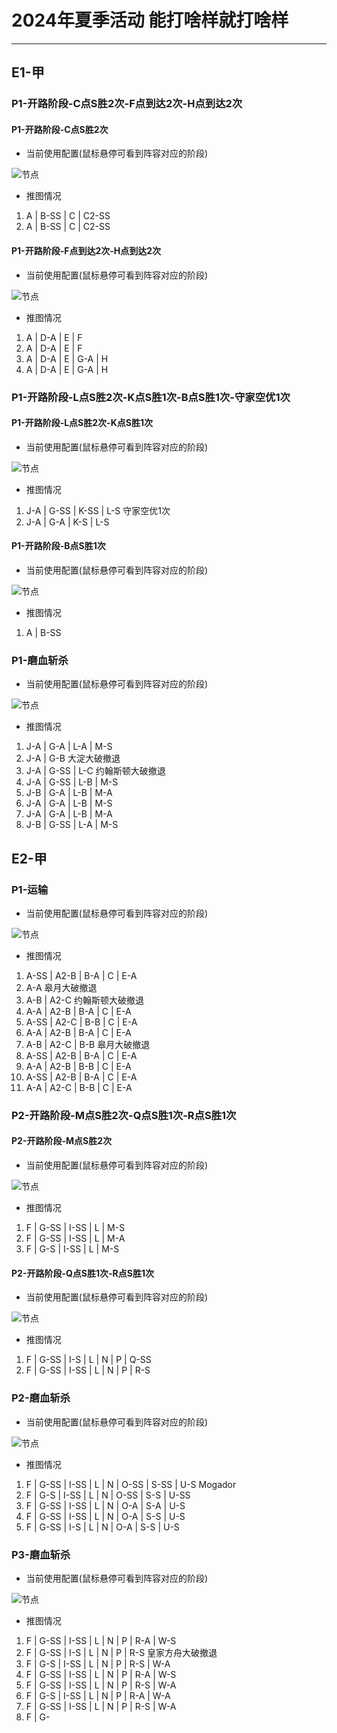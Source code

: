 # 2024年夏季活动 能打啥样就打啥样
---

## E1-甲

### P1-开路阶段-C点S胜2次-F点到达2次-H点到达2次

####  P1-开路阶段-C点S胜2次

- 当前使用配置(鼠标悬停可看到阵容对应的阶段)

![节点](./记录相关图片/E1-P1-开路阶段-C点S胜2次.png "E1-P1-开路阶段-C点S胜2次")

- 推图情况

1. A | B-SS | C | C2-SS
2. A | B-SS | C | C2-SS

####  P1-开路阶段-F点到达2次-H点到达2次

- 当前使用配置(鼠标悬停可看到阵容对应的阶段)

![节点](./记录相关图片/E1-P1-开路阶段-F点到达2次-H点到达2次.png "E1-P1-开路阶段-F点到达2次-H点到达2次")

- 推图情况

1. A | D-A | E | F
2. A | D-A | E | F
3. A | D-A | E | G-A | H
4. A | D-A | E | G-A | H

### P1-开路阶段-L点S胜2次-K点S胜1次-B点S胜1次-守家空优1次

####  P1-开路阶段-L点S胜2次-K点S胜1次

- 当前使用配置(鼠标悬停可看到阵容对应的阶段)

![节点](./记录相关图片/E1-P1-开路阶段-L点S胜2次-K点S胜1次.png "E1-P1-开路阶段-L点S胜2次-K点S胜1次")

- 推图情况

1. J-A | G-SS | K-SS | L-S 守家空优1次
2. J-A | G-A  | K-S  | L-S

####  P1-开路阶段-B点S胜1次

- 当前使用配置(鼠标悬停可看到阵容对应的阶段)

![节点](./记录相关图片/E1-P1-开路阶段-L点S胜2次-K点S胜1次.png "E1-P1-开路阶段-C点S胜2次")

- 推图情况

1. A | B-SS

### P1-磨血斩杀

- 当前使用配置(鼠标悬停可看到阵容对应的阶段)

![节点](./记录相关图片/E1-P1-磨血斩杀.png "E1-P1-磨血斩杀")

- 推图情况

1. J-A | G-A  | L-A | M-S
2. J-A | G-B 大淀大破撤退
3. J-A | G-SS | L-C 约翰斯顿大破撤退
4. J-A | G-SS | L-B | M-S
5. J-B | G-A  | L-B | M-A
6. J-A | G-A  | L-B | M-S
7. J-A | G-A  | L-B | M-A
8. J-B | G-SS | L-A | M-S

## E2-甲

### P1-运输

- 当前使用配置(鼠标悬停可看到阵容对应的阶段)

![节点](./记录相关图片/E2-P1-运输.png "E2-P1-运输")

- 推图情况

1. A-SS | A2-B | B-A | C | E-A
2. A-A 皋月大破撤退
3. A-B  | A2-C 约翰斯顿大破撤退
4. A-A  | A2-B | B-A | C | E-A
5. A-SS | A2-C | B-B | C | E-A
6. A-A  | A2-B | B-A | C | E-A
7. A-B  | A2-C | B-B 皋月大破撤退
8. A-SS | A2-B | B-A | C | E-A
9. A-A  | A2-B | B-B | C | E-A
10. A-SS | A2-B | B-A | C | E-A
11. A-A  | A2-C | B-B | C | E-A

### P2-开路阶段-M点S胜2次-Q点S胜1次-R点S胜1次

#### P2-开路阶段-M点S胜2次

- 当前使用配置(鼠标悬停可看到阵容对应的阶段)

![节点](./记录相关图片/E2-P2-开路阶段-M点S胜2次.png "E2-P2-开路阶段-M点S胜2次")

- 推图情况

1. F | G-SS | I-SS | L | M-S
2. F | G-SS | I-SS | L | M-A
3. F | G-S  | I-SS | L | M-S

#### P2-开路阶段-Q点S胜1次-R点S胜1次

- 当前使用配置(鼠标悬停可看到阵容对应的阶段)

![节点](./记录相关图片/E2-P2-开路阶段-M点S胜2次.png "E2-P2-开路阶段-Q点S胜1次-R点S胜1次")

- 推图情况

1. F | G-SS | I-S  | L | N | P | Q-SS
2. F | G-SS | I-SS | L | N | P | R-S

### P2-磨血斩杀

- 当前使用配置(鼠标悬停可看到阵容对应的阶段)

![节点](./记录相关图片/E2-P2-磨血斩杀.png "E2-P2-磨血斩杀")

- 推图情况

1. F | G-SS | I-SS | L | N | O-SS | S-SS | U-S  Mogador
2. F | G-S  | I-SS | L | N | O-SS | S-S  | U-SS 
3. F | G-SS | I-SS | L | N | O-A  | S-A  | U-S 
4. F | G-SS | I-SS | L | N | O-A  | S-S  | U-S 
5. F | G-SS | I-S  | L | N | O-A  | S-S  | U-S

### P3-磨血斩杀

- 当前使用配置(鼠标悬停可看到阵容对应的阶段)

![节点](./记录相关图片/E2-P3-磨血斩杀.png "E2-P3-磨血斩杀")

- 推图情况

1. F | G-SS | I-SS | L | N | P | R-A | W-S
2. F | G-SS | I-S  | L | N | P | R-S 皇家方舟大破撤退
3. F | G-S  | I-SS | L | N | P | R-S | W-A
4. F | G-SS | I-SS | L | N | P | R-A | W-S
5. F | G-SS | I-SS | L | N | P | R-S | W-A
6. F | G-S  | I-SS | L | N | P | R-A | W-A
7. F | G-SS | I-SS | L | N | P | R-S | W-A
8. F | G-